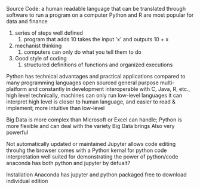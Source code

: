 Source Code: a human readable language that can be translated through software to run a program on a computer
	Python and R are most popular for data and finance

1. series of steps well defined
	1. program that adds 10 takes the input 'x' and outputs 10 + x
2. mechanist thinking
	1. computers can only do what you tell them to do
3. Good style of coding
	1. structured definitions of functions and organized executions

Python has technical advantages and practical applications compared to many programming languages
	open sourced 
	general purpose
		multi-platform and constantly in development
			interoperable with C, Java, R, etc.,
	high level
		technically, machines can only run low-level languages it can interpret
		high level is closer to human language, and easier to read & implement; more intuitive than low-level

Big Data is more complex than Microsoft or Excel can handle; Python is more flexible and can deal with the variety Big Data brings
	Also very powerful

Not automatically updated or maintained 
Jupyter allows code editing throuhg the browser
	comes with a Python kernal for python code interpretation
	well suited for demonstrating the power of python/code
		anaconda has both python and jupyter by defualt?

Installation
	Anaconda has jupyter and python packaged
		free to download individual edition